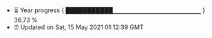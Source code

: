 - ⏳ Year progress { ███████████▁▁▁▁▁▁▁▁▁▁▁▁▁▁▁▁▁▁▁ } 36.73 %
- ⏰ Updated on Sat, 15 May 2021 01:12:39 GMT

